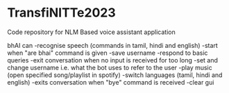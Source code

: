 # TransfiNITTe2023
Code repository for NLM Based voice assistant application

bhAI can
-recognise speech (commands in tamil, hindi and english)
-start when "are bhai" command is given
-save username
-respond to basic queries
-exit conversation when no input is received for too long
-set and change username i.e. what the bot uses to refer to the user
-play music (open specified song/playlist in spotify)
-switch languages (tamil, hindi and english)
-exits conversation when "bye" command is received 
-clear gui
